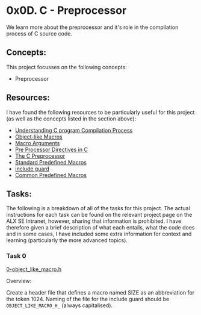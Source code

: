 # 0x0D. C - Preprocessor

We learn more about the preprocessor and it's role in the compilation process of C source code.

## Concepts:

This project focusses on the following concepts:

 - Preprocessor

## Resources:

I have found the following resources to be particularly useful for this project (as well as the concepts listed in the section above):

 - [Understanding C program Compilation Process](https://www.youtube.com/watch?v=eW5he5uFBNM)
 - [Object-like Macros](https://gcc.gnu.org/onlinedocs/gcc-5.1.0/cpp/Object-like-Macros.html#Object-like-Macros)
 - [Macro Arguments](https://gcc.gnu.org/onlinedocs/gcc-5.1.0/cpp/Macro-Arguments.html#Macro-Arguments)
 - [Pre Processor Directives in C](https://www.youtube.com/watch?v=X6HiYbY3Uak)
 - [The C Preprocessor](https://www.cprogramming.com/tutorial/cpreprocessor.html)
 - [Standard Predefined Macros](https://gcc.gnu.org/onlinedocs/gcc-5.1.0/cpp/Standard-Predefined-Macros.html#Standard-Predefined-Macros)
 - [include guard](https://en.wikipedia.org/wiki/Include_guard)
 - [Common Predefined Macros](https://gcc.gnu.org/onlinedocs/gcc-5.1.0/cpp/Common-Predefined-Macros.html#Common-Predefined-Macros)

## Tasks:

The following is a breakdown of all of the tasks for this project. The actual instructions for each task can be found on the relevant project page on the ALX SE Intranet, however, sharing that information is prohibited. I have therefore given a brief description of what each entails, what the code does and in some cases, I have included some extra information for context and learning (particularly the more advanced topics).

### Task 0

[0-object_like_macro.h](https://github.com/deanbirnie/alx-low_level_programming/blob/master/0x0D-preprocessor/0-object_like_macro.h)

Overview:

Create a header file that defines a macro named SIZE as an abbreviation for the token 1024. Naming of the file for the include guard should be `OBJECT_LIKE_MACRO_H_` (always capitalised).